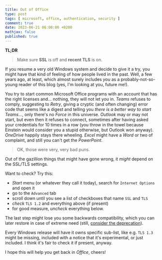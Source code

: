 ```yaml
---
title: Out of Office
type: post
tags: [ microsoft, office, authentication, security ]
comment: true
date: 2023-06-21 06:00:00 +0200
mathjax: false
published: true
---
```


**TL;DR**

> Make sure **SSL** is off and **recent TLS** is on.

If you resume a very old Windows system and decide to give it a try, you
might have that kind of feeling of how people lived in the past. Well, a few
years ago, at least, which almost surely includes *you* as a
probably-not-so-young reader of this blog (yes, I'm looking at you, future
me!).

You try to start common Microsoft Office programs with an account that has
the right licenses and... nothing, they will not let you in. *Teams* refuses
to comply, suggesting to *Retry*, giving a cryptic (and often changing)
error code that seems like a digest and telling you *there is a better way
to start Teams...*, only there's no *Force* in this universe. *Outlook* may
or may not start, but even then it refuses to connect, sometimes after
having asked your credentials for 10 times in a row (you throw in the towel
because Einstein would consider you a stupid otherwise, but Outlook won
anyway). *OneDrive* happily stays there wheeling. *Excel* might have a
*Word* or two of complaint, and still you can't get the *PowerPoint*.

> OK, those were very, very bad puns.

Out of the gazillion things that might have gone wrong, it *might* depend on
the SSL/TLS settings.

Want to check? Try this:

- *Start* menu (or whatever they call it today), search for `Internet
  Options` and open it
- go to the `Advanced` tab
- scroll down until you see a list of checkboxes that name `SSL` and `TLS`
- *check* `TLS 1.2` and everything above (if present)
- for good measure, *uncheck* everything below.

The last step might lose you some backwards compatibility, which you can
later restore in case of extreme need (still, [consider the
deprecation][deprecation]).

Every Windows release will have it owns specific sub-list, like e.g. `TLS
1.3` might be missing, included with a notice that it's experimental, or
just included. I think it's fair to check it if present, anyway.

I hope this will help you get back in *Office*, cheers!

[deprecation]: https://datatracker.ietf.org/doc/rfc8996/
